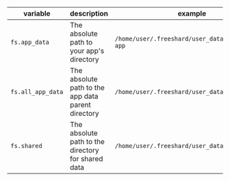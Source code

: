 | variable          | description                                        | example                                           |
|-------------------|----------------------------------------------------|---------------------------------------------------|
| `fs.app_data`     | The absolute path to your app's directory          | `/home/user/.freeshard/user_data/app_data/my-app` |
| `fs.all_app_data` | The absolute path to the app data parent directory | `/home/user/.freeshard/user_data/app_data`                 |
| `fs.shared`       | The absolute path to the directory for shared data | `/home/user/.freeshard/user_data/shared`                   |
